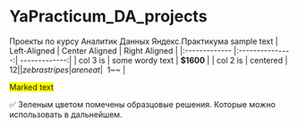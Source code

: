 # YaPracticum_DA_projects
Проекты по курсу Аналитик Данных Яндекс.Практикума
sample text
| Left-Aligned  | Center Aligned  | Right Aligned |
|:------------- |:---------------:| -------------:|
| col 3 is      | some wordy text |     **$1600** |
| col 2 is      | centered        |         $12   |
| zebra stripes | are neat        |        ~~$1~~ |



<span style="background-color: #FFFF00">Marked text</span>

<div class="alert alert-success"> ✅
Зеленым цветом помечены образцовые решения. Которые можно использовать в дальнейшем.
</div>
